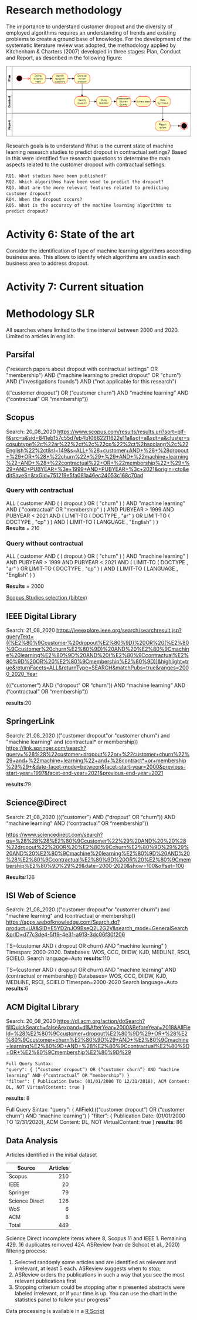 # Research methodology
The importance to understand customer dropout and the diversity of employed algorithms requires an understanding of trends and existing problems to create a ground base of knowledge. For the development of the systematic literature review was adopted, the methodology applied by Kitchenham & Charters (2007) developed in three stages: Plan, Conduct and Report, as described in the following figure:

![SLR Phases](img/slr_phases.png)

Research goals is to understand What is the current state of machine learning research studies to predict dropout in contractual settings? 
Based in this were identified five research questions to determine the main aspects related to the customer dropout with contractual settings:
```
RQ1. What studies have been published? 
RQ2. Which algorithms have been used to predict the dropout?
RQ3. What are the more relevant features related to predicting customer dropout? 
RQ4. When the dropout occurs? 
RQ5. What is the accuracy of the machine learning algorithms to predict dropout? 
```

# Activity 6: State of the art
Consider the identification of type of machine learning algorithms according business area. This allows to identify which algorithms are used in each business area to address dropout. 

# Activity 7: Current situation



# Methodology SLR
All searches where limited to the time interval between 2000 and 2020. Limited to articles in english.

## Parsifal
("research papers about dropout with contractual settings" OR "membership") AND ("machine learning to predict dropout" OR "churn") AND ("investigations founds") AND ("not applicable for this research")


((“customer dropout”) OR (“customer churn”) AND “machine learning” AND (“contractual” OR “membership”))

## Scopus
Search: 20_08_2020
https://www.scopus.com/results/results.uri?sort=plf-f&src=s&sid=841eb157c55d7eb4b10662211622e11a&sot=a&sdt=a&cluster=scosubtype%2c%22ar%22%2ct%2c%22cp%22%2ct%2bscolang%2c%22English%22%2ct&sl=149&s=ALL+%28+customer+AND+%28+%28dropout+%29+OR+%28+%22churn%22+%29+%29+AND+%22machine+learning%22+AND+%28+%22contractual%22+OR+%22membership%22+%29+%29+AND+PUBYEAR+%3e+1999+AND+PUBYEAR+%3c+2021&origin=cto&editSaveS=&txGid=751219e5fa081a46ec24053c168c70ad

### Query with contractual
ALL ( customer  AND  ( ( dropout )  OR  ( "churn" ) )  AND  "machine learning"  AND  ( "contractual"  OR  "membership" ) )  AND  PUBYEAR  >  1999  AND  PUBYEAR  <  2021  AND  ( LIMIT-TO ( DOCTYPE ,  "ar" )  OR  LIMIT-TO ( DOCTYPE ,  "cp" ) )  AND  ( LIMIT-TO ( LANGUAGE ,  "English" ) )  
__Results__ = 210

### Query without contractual
ALL ( customer  AND  ( ( dropout )  OR  ( "churn" ) )  AND  "machine learning" )  AND  PUBYEAR  >  1999  AND  PUBYEAR  <  2021  AND  ( LIMIT-TO ( DOCTYPE ,  "ar" )  OR  LIMIT-TO ( DOCTYPE ,  "cp" ) )  AND  ( LIMIT-TO ( LANGUAGE ,  "English" ) )  

__Results__ = 2000

[Scopus Studies selection (bibtex)](scopus/scopus.bib)

## IEEE Digital Library
Search: 21_08_2020
https://ieeexplore.ieee.org/search/searchresult.jsp?queryText=((%E2%80%9Ccustomer%20dropout%E2%80%9D)%20OR%20(%E2%80%9Ccustomer%20churn%E2%80%9D)%20AND%20%E2%80%9Cmachine%20learning%E2%80%9D%20AND%20(%E2%80%9Ccontractual%E2%80%9D%20OR%20%E2%80%9Cmembership%E2%80%9D))&highlight=true&returnFacets=ALL&returnType=SEARCH&matchPubs=true&ranges=2000_2020_Year

(((“customer") AND  ("dropout" OR “churn”)) AND “machine learning” AND (“contractual” OR “membership”))


__results__:20

## SpringerLink
Search: 21_08_2020
(("customer dropout"or "customer churn") and "machine learning" and (contractual* or membership)) 
https://link.springer.com/search?query=%28%28%22customer+dropout%22or+%22customer+churn%22%29+and+%22machine+learning%22+and+%28contract*+or+membership%29%29+&date-facet-mode=between&facet-start-year=2000&previous-start-year=1997&facet-end-year=2021&previous-end-year=2021

__results__:79

## Science@Direct
Search: 21_08_2020
(((“customer") AND  ("dropout" OR “churn”)) AND “machine learning” AND (“contractual” OR “membership”))

https://www.sciencedirect.com/search?qs=%28%28%28%E2%80%9Ccustomer%22%29%20AND%20%20%28%22dropout%22%20OR%20%E2%80%9Cchurn%E2%80%9D%29%29%20AND%20%E2%80%9Cmachine%20learning%E2%80%9D%20AND%20%28%E2%80%9Ccontractual%E2%80%9D%20OR%20%E2%80%9Cmembership%E2%80%9D%29%29&date=2000-2020&show=100&offset=100

__Results__:126

## ISI Web of Science
Search: 21_08_2020
(("customer dropout"or "customer churn") and "machine learning" and (contractual or membership)) 
https://apps.webofknowledge.com/Search.do?product=UA&SID=E5YD2nJO9BseQ2L2G2V&search_mode=GeneralSearch&prID=d77c3de4-5ff9-4e31-a913-3dc06f30f206


TS=(customer  AND ( dropout  OR  churn)  AND  "machine learning" ) Timespan: 2000-2020. Databases:  WOS, CCC, DIIDW, KJD, MEDLINE, RSCI, SCIELO. Search language=Auto
__results__:110


TS=(customer   AND  ( dropout OR churn)  AND  "machine  learning"  AND  (contractual or membership)) Databases= WOS, CCC, DIIDW, KJD, MEDLINE, RSCI, SCIELO Timespan=2000-2020 Search language=Auto   
__results__:6

## ACM Digital Library
Search: 20_08_2020
https://dl.acm.org/action/doSearch?fillQuickSearch=false&expand=dl&AfterYear=2000&BeforeYear=2018&AllField=%28%E2%80%9Ccustomer+dropout%E2%80%9D%29+OR+%28%E2%80%9Ccustomer+churn%E2%80%9D%29+AND+%E2%80%9Cmachine+learning%E2%80%9D+AND+%28%E2%80%9Ccontractual%E2%80%9D+OR+%E2%80%9Cmembership%E2%80%9D%29

```
Full Query Sintax:
"query": { (“customer dropout”) OR (“customer churn”) AND “machine learning” AND (“contractual” OR “membership”) } 
"filter": { Publication Date: (01/01/2000 TO 12/31/2018), ACM Content: DL, NOT VirtualContent: true }
```
__results__: 8

Full Query Sintax:
"query": { AllField:((“customer dropout”) OR (“customer churn”) AND “machine learning”) }
"filter": { Publication Date: (01/01/2000 TO 12/31/2020), ACM Content: DL, NOT VirtualContent: true }
__results__: 86

## Data Analysis
Articles identified in the initial dataset

|Source 		|Articles|
|---------------|-------:|
|Scopus			|	  210|
|IEEE			|	   20|
|Springer 		|	   79|
|Science Direct	|     126|
|WoS 			|       6|
|ACM 			|	    8|
|Total			|	  449|


Science Direct incomplete items where 8, Scopus 11 and IEEE 1. Remaining 429. 16 duplicates removed 424. ASReview (van de Schoot et al., 2020) filtering process:
1.	Selected randomly some articles and are identified as relevant and irrelevant, at least 5 each. ASReview suggests when to stop;
2.	ASReview orders the publications in such a way that you see the most relevant publications first
3.	Stopping criterium could be stopping after n presented abstracts were labeled irrelevant, or if your time is up. You can use the chart in the statistics panel to follow your progress" 

Data processing is available in a [R Script](analysis/bibtexCleaning.html) 

